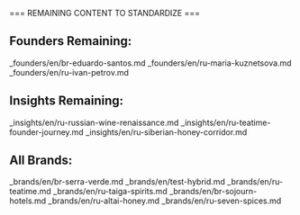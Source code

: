 === REMAINING CONTENT TO STANDARDIZE ===

## Founders Remaining:
_founders/en/br-eduardo-santos.md
_founders/en/ru-maria-kuznetsova.md
_founders/en/ru-ivan-petrov.md

## Insights Remaining:
_insights/en/ru-russian-wine-renaissance.md
_insights/en/ru-teatime-founder-journey.md
_insights/en/ru-siberian-honey-corridor.md

## All Brands:
_brands/en/br-serra-verde.md
_brands/en/test-hybrid.md
_brands/en/ru-teatime.md
_brands/en/ru-taiga-spirits.md
_brands/en/br-sojourn-hotels.md
_brands/en/ru-altai-honey.md
_brands/en/ru-seven-spices.md

